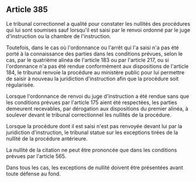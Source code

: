 Article 385
----
Le tribunal correctionnel a qualité pour constater les nullités des procédures
qui lui sont soumises sauf lorsqu'il est saisi par le renvoi ordonné par le juge
d'instruction ou la chambre de l'instruction.

Toutefois, dans le cas où l'ordonnance ou l'arrêt qui l'a saisi n'a pas été
porté à la connaissance des parties dans les conditions prévues, selon le cas,
par le quatrième alinéa de l'article 183 ou par l'article 217, ou si
l'ordonnance n'a pas été rendue conformément aux dispositions de l'article 184,
le tribunal renvoie la procédure au ministère public pour lui permettre de
saisir à nouveau la juridiction d'instruction afin que la procédure soit
régularisée.

Lorsque l'ordonnance de renvoi du juge d'instruction a été rendue sans que les
conditions prévues par l'article 175 aient été respectées, les parties demeurent
recevables, par dérogation aux dispositions du premier alinéa, à soulever devant
le tribunal correctionnel les nullités de la procédure.

Lorsque la procédure dont il est saisi n'est pas renvoyée devant lui par la
juridiction d'instruction, le tribunal statue sur les exceptions tirées de la
nullité de la procédure antérieure.

La nullité de la citation ne peut être prononcée que dans les conditions prévues
par l'article 565.

Dans tous les cas, les exceptions de nullité doivent être présentées avant toute
défense au fond.
